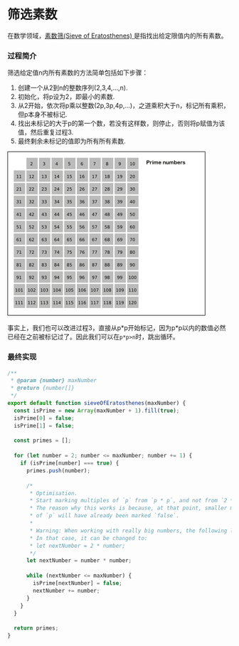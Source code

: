 # 筛选素数

在数学领域，[素数筛\(Sieve of Eratosthenes\) ](https://en.wikipedia.org/wiki/Sieve_of_Eratosthenes)是指找出给定限值内的所有素数。

### 过程简介

筛选给定值n内所有素数的方法简单包括如下步骤：

1. 创建一个从2到n的整数序列\(2,3,4,...,n\).
2. 初始化，将p设为2，即最小的素数.
3. 从2开始，依次将p乘以整数\(2p,3p,4p,...\)，之道乘积大于n，标记所有乘积，但p本身不被标记.
4. 找出未标记的大于p的第一个数，若没有这样数，则停止，否则将p赋值为该值，然后重复过程3.
5. 最终剩余未标记的值即为所有所有素数.

![&#x7D20;&#x6570;&#x7B5B;&#x52A8;&#x753B;&#x6548;&#x679C;](.gitbook/assets/sieve_of_eratosthenes_animation.gif)

事实上，我们也可以改进过程3，直接从p\*p开始标记，因为p\*p以内的数值必然已经在之前被标记过了。因此我们可以在`p*p>n`时，跳出循环。

### 最终实现

```javascript
/**
 * @param {number} maxNumber
 * @return {number[]}
 */
export default function sieveOfEratosthenes(maxNumber) {
  const isPrime = new Array(maxNumber + 1).fill(true);
  isPrime[0] = false;
  isPrime[1] = false;

  const primes = [];

  for (let number = 2; number <= maxNumber; number += 1) {
    if (isPrime[number] === true) {
      primes.push(number);

      /*
       * Optimisation.
       * Start marking multiples of `p` from `p * p`, and not from `2 * p`.
       * The reason why this works is because, at that point, smaller multiples
       * of `p` will have already been marked `false`.
       *
       * Warning: When working with really big numbers, the following line may cause overflow
       * In that case, it can be changed to:
       * let nextNumber = 2 * number;
       */
      let nextNumber = number * number;

      while (nextNumber <= maxNumber) {
        isPrime[nextNumber] = false;
        nextNumber += number;
      }
    }
  }

  return primes;
}
```

